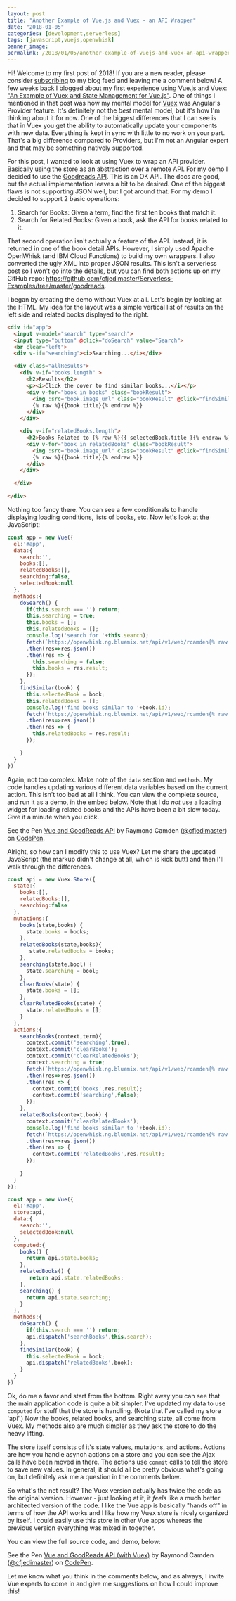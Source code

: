 ```yaml
---
layout: post
title: "Another Example of Vue.js and Vuex - an API Wrapper"
date: "2018-01-05"
categories: [development,serverless]
tags: [javascript,vuejs,openwhisk]
banner_image: 
permalink: /2018/01/05/another-example-of-vuejs-and-vuex-an-api-wrapper
---
```


Hi! Welcome to my first post of 2018! If you are a new reader, please consider [subscribing](https://feedburner.google.com/fb/a/mailverify?uri=RaymondCamdensBlog) to my blog feed and leaving me a comment below! A few weeks back I blogged about my first experience using Vue.js and Vuex: ["An Example of Vuex and State Management for Vue.js"](https://www.raymondcamden.com/2017/12/20/an-example-of-vuex-and-state-management-for-vuejs/). One of things I mentioned in that post was how my mental model for [Vuex](https://vuex.vuejs.org/en/) was Angular's Provider feature. It's definitely not the *best* mental model, but it's how I'm thinking about it for now. One of the biggest differences that I can see is that in Vuex you get the ability to automatically update your components with new data. Everything is kept in sync with little to no work on your part. That's a big difference compared to Providers, but I'm not an Angular expert and that may be something natively supported. 

For this post, I wanted to look at using Vuex to wrap an API provider. Basically using the store as an abstraction over a remote API. For my demo I decided to use the [Goodreads API](https://www.goodreads.com/api/). This is an OK API. The docs are good, but the actual implementation leaves a bit to be desired. One of the biggest flaws is not supporting JSON well, but I got around that. For my demo I decided to support 2 basic operations:

<ol>
<li>Search for Books: Given a term, find the first ten books that match it.</li>
<li>Search for Related Books: Given a book, ask the API for books related to it.</li>
</ol>

That second operation isn't actually a feature of the API. Instead, it is returned in one of the book detail APIs. However, I simply used Apache OpenWhisk (and IBM Cloud Functions) to build my own wrappers. I also converted the ugly XML into proper JSON results. This isn't a serverless post so I won't go into the details, but you can find both actions up on my GitHub repo: https://github.com/cfjedimaster/Serverless-Examples/tree/master/goodreads. 

I began by creating the demo without Vuex at all. Let's begin by looking at the HTML. My idea for the layout was a simple vertical list of results on the left side and related books displayed to the right. 

```html
<div id="app">
  <input v-model="search" type="search">
  <input type="button" @click="doSearch" value="Search">
  <br clear="left">
  <div v-if="searching"><i>Searching...</i></div>

  <div class="allResults">
    <div v-if="books.length" >
      <h2>Results</h2>
      <p><i>Click the cover to find similar books...</i></p>
      <div v-for="book in books" class="bookResult">
        <img :src="book.image_url" class="bookResult" @click="findSimilar(book)">
        {% raw %}{{book.title}{% endraw %}}
      </div>
    </div>

    <div v-if="relatedBooks.length">
      <h2>Books Related to {% raw %}{{ selectedBook.title }{% endraw %}}</h2>
      <div v-for="book in relatedBooks" class="bookResult">
        <img :src="book.image_url" class="bookResult" @click="findSimilar(book)">
        {% raw %}{{book.title}{% endraw %}}
      </div>
    </div>

  </div>
  
</div>
```

Nothing too fancy there. You can see a few conditionals to handle displaying loading conditions, lists of books, etc. Now let's look at the JavaScript:

```js
const app = new Vue({
  el:'#app',
  data:{
    search:'',
    books:[],
    relatedBooks:[],
    searching:false,
    selectedBook:null
  },
  methods:{
    doSearch() {
      if(this.search === '') return;
      this.searching = true;
      this.books = [];
      this.relatedBooks = [];
      console.log('search for '+this.search);
      fetch(`https://openwhisk.ng.bluemix.net/api/v1/web/rcamden{% raw %}%40us.ibm.com_My%{% endraw %}20Space/goodreads/search.json?search=${% raw %}{encodeURIComponent(this.search)}{% endraw %}`)
      .then(res=>res.json())
      .then(res => {
        this.searching = false;
        this.books = res.result;
      });
    },
    findSimilar(book) {
      this.selectedBook = book;
      this.relatedBooks = [];
      console.log('find books similar to '+book.id);
      fetch(`https://openwhisk.ng.bluemix.net/api/v1/web/rcamden{% raw %}%40us.ibm.com_My%{% endraw %}20Space/goodreads/findSimilar.json?id=${% raw %}{encodeURIComponent(book.id)}{% endraw %}`)
      .then(res=>res.json())
      .then(res => {
        this.relatedBooks = res.result;
      });

    }
  }
})
```

Again, not too complex. Make note of the `data` section and `methods`. My code handles updating various different data variables based on the current action. This isn't too bad at all I think. You can view the complete source, and run it as a demo, in the embed below. Note that I do *not* use a loading widget for loading related books and the APIs have been a bit slow today. Give it a minute when you click.

<p data-height="470" data-theme-id="dark" data-slug-hash="eyGWqq" data-default-tab="result" data-user="cfjedimaster" data-embed-version="2" data-pen-title="Vue and GoodReads API" class="codepen">See the Pen <a href="https://codepen.io/cfjedimaster/pen/eyGWqq/">Vue and GoodReads API</a> by Raymond Camden (<a href="https://codepen.io/cfjedimaster">@cfjedimaster</a>) on <a href="https://codepen.io">CodePen</a>.</p>
<script async src="https://production-assets.codepen.io/assets/embed/ei.js"></script>

Alright, so how can I modify this to use Vuex? Let me share the updated JavaScript (the markup didn't change at all, which is kick butt) and then I'll walk through the differences.

```js
const api = new Vuex.Store({
  state:{
    books:[],
    relatedBooks:[],
    searching:false
  },
  mutations:{
    books(state,books) {
      state.books = books;
    },
    relatedBooks(state,books){
       state.relatedBooks = books;
    },
    searching(state,bool) {
      state.searching = bool;
    },
    clearBooks(state) {
      state.books = [];
    },
    clearRelatedBooks(state) {
      state.relatedBooks = [];
    }    
  },
  actions:{
    searchBooks(context,term){
      context.commit('searching',true);
      context.commit('clearBooks');
      context.commit('clearRelatedBooks');
      context.searching = true;
      fetch(`https://openwhisk.ng.bluemix.net/api/v1/web/rcamden{% raw %}%40us.ibm.com_My%{% endraw %}20Space/goodreads/search.json?search=${% raw %}{encodeURIComponent(term)}{% endraw %}`)
      .then(res=>res.json())
      .then(res => {
        context.commit('books',res.result);
        context.commit('searching',false);
      });
    },
    relatedBooks(context,book) {
      context.commit('clearRelatedBooks');
      console.log('find books similar to '+book.id);
      fetch(`https://openwhisk.ng.bluemix.net/api/v1/web/rcamden{% raw %}%40us.ibm.com_My%{% endraw %}20Space/goodreads/findSimilar.json?id=${% raw %}{encodeURIComponent(book.id)}{% endraw %}`)
      .then(res=>res.json())
      .then(res => {
        context.commit('relatedBooks',res.result);
      });
      
    }
  }
});

const app = new Vue({
  el:'#app',
  store:api,
  data:{
    search:'',
    selectedBook:null
  },
  computed:{
    books() {
      return api.state.books;      
    },
    relatedBooks() {
       return api.state.relatedBooks;
    },
    searching() {
      return api.state.searching;
    }
  },
  methods:{
    doSearch() {
      if(this.search === '') return;
      api.dispatch('searchBooks',this.search);
    },
    findSimilar(book) {
      this.selectedBook = book;
      api.dispatch('relatedBooks',book);
    }
  }
})
```

Ok, do me a favor and start from the bottom. Right away you can see that the main application code is quite a bit simpler. I've updated my data to use `computed` for stuff that the store is handling. (Note that I've called my store 'api'.) Now the books, related books, and searching state, all come from Vuex. My methods also are much simpler as they ask the store to do the heavy lifting.

The store itself consists of it's state values, mutations, and actions. Actions are how you handle asynch actions on a store and you can see the Ajax calls have been moved in there. The actions use `commit` calls to tell the store to save new values. In general, it should all be pretty obvious what's going on, but definitely ask me a question in the comments below.

So what's the net result? The Vuex version actually has twice the code as the original version. However - just looking at it, it *feels* like a much better architected version of the code. I like the Vue app is basically "hands off" in terms of how the API works and I like how my Vuex store is nicely organized by itself. I could easily use this store in other Vue apps whereas the previous version everything was mixed in together.

You can view the full source code, and demo, below:

<p data-height="470" data-theme-id="dark" data-slug-hash="MrExOW" data-default-tab="result" data-user="cfjedimaster" data-embed-version="2" data-pen-title="Vue and GoodReads API (with Vuex)" class="codepen">See the Pen <a href="https://codepen.io/cfjedimaster/pen/MrExOW/">Vue and GoodReads API (with Vuex)</a> by Raymond Camden (<a href="https://codepen.io/cfjedimaster">@cfjedimaster</a>) on <a href="https://codepen.io">CodePen</a>.</p>
<script async src="https://production-assets.codepen.io/assets/embed/ei.js"></script>

Let me know what you think in the comments below, and as always, I invite Vue experts to come in and give me suggestions on how I could improve this!